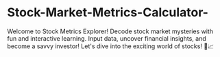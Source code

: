 # Stock-Market-Metrics-Calculator-
Welcome to Stock Metrics Explorer! Decode stock market mysteries with fun and interactive learning. Input data, uncover financial insights, and become a savvy investor! Let's dive into the exciting world of stocks! 🚀📈

